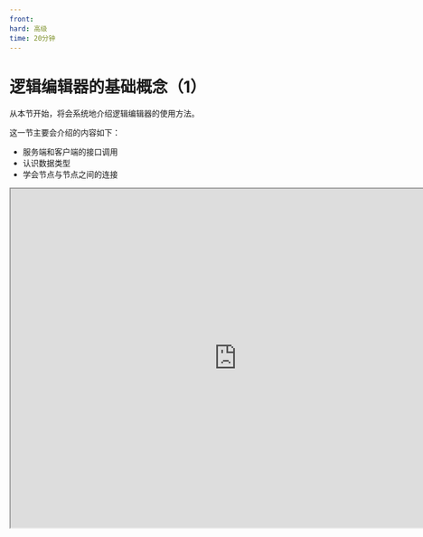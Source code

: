 ```yaml
---
front: 
hard: 高级
time: 20分钟
---
```

# 逻辑编辑器的基础概念（1）

从本节开始，将会系统地介绍逻辑编辑器的使用方法。

这一节主要会介绍的内容如下：

- 服务端和客户端的接口调用
- 认识数据类型
- 学会节点与节点之间的连接

<iframe src="https://cc.163.com/act/m/daily/iframeplayer/?id=6328659bc6dfd1bb76f1d124" width="800" height="600" allow="fullscreen"/>

## 服务器和客户端的接口调用

在开始了解服务器和客户端的接口之前，我们首先需要明确客户端和服务器的概念。

在我的世界游戏中，游戏的运算部分主要分为服务器和客户端两个部分，它们各自拥有各自的职责，负责游戏的不同部分的运算，并且两者之间可以互相通信，来同步一些信息。下面列出了一部分服务器、客户端负责的部分

### 服务端

- 伤害

- 血量

- 位置

- 方块


### 客户端

- UI
- 特效
- 3D渲染

不难看出，服务端主要负责处理所有实体，玩家的数据。而客户端主要负责处理本地玩家，实体以及视觉上的数据。

因而，我们在逻辑编辑器的逻辑编辑时，所调用的接口，是因服务器和客户端的职责不同，而分开的。例如我们要做一个时装模组，我们服务端所需要处理的数据是每个玩家装备了什么时装，并将所有数据发送到客户端进行时装的渲染。

接下来我们进入逻辑编辑器来实际操作。

首先新建一个空白附加包，创建一个玩家预设，并创建蓝图零件，将其挂载在玩家预设中，操作步骤可以回顾[上一节](./0-制作第一个蓝图零件.html)。然后打开到逻辑编辑器。

我们创建一个`设置是否下雨`的节点

![](./images/14.png)

可以看到，在创建节点的搜索框中，开头的部分是`服务端接口`，代表这个接口只有在服务端的相关逻辑中能被调用。相对应的，如果前面显示是`客户端接口`，则只能在客户端的逻辑中被调用。

## 数据类型

![](./images/15.png)

逻辑编辑器中涉及到一些数据的传递，就像上方图片中的节点所示。这些数据都有规定的类型，见下表。

|   数据类型    | 说明                                                         |
| :-----------: | :----------------------------------------------------------- |
| 布尔值(bool)  | 布尔值只有“真”“假”两种取值情况，关系判断、逻辑运算后产生的值都是布尔值。 |
|   整数(int)   | 如-2、0、100等都是整数。                                     |
| 浮点数(float) | 非整数均用浮点数来表示（这是通俗的理解方式），大部分时候开发者无需关心游戏中的数字是整数还是浮点数。 |
|  字符串(str)  | 游戏中玩家在聊天频道的发言、文字提示等都是字符串。           |
|  字典(dict)   | 一一对应的数据的映射，例如玩家和它们的所在坐标，就是可以用字典来表示，一个玩家对应一个坐标。 |
|  列表(list)   | 一个或多个数据的集合，可重复，例如玩家的xyz坐标就可以使用列表来表示。 |
| 对象(object)  | 所有类型的数据都是一个对象。                                 |

## 节点之间的连接

节点之间有两种连线方式，分别是**执行连线**（橙色）和**数据连线**（蓝色）。

**执行连线**必须从一个节点的Out端口连到下一个节点的In端口。代表了节点之间的执行顺序，从第一个节点开始，向连线的方向依次执行。

**数据连线**只代表数据的传递路径，不代表节点的执行顺序。连线的两端需要保证数据类型匹配，如果不匹配，需要在中间加上必要的类型转换。

![](./images/08.png)

> **注：**
> 1. 不是所有的节点都需要执行连线。例如加法（+）节点，就只需要用数据连线传入两个值，然后右数据连线传出。它的加法逻辑在哪里被调用，就会在哪里被执行。
> ![](./images/A.png)
>
>2. 不是每一个Out端口都需要有执行连线相连。例如条件节点会判断输入的布尔值为真还是假，如果是真，则执行“真”这个Out端口的逻辑；如果是假，则执行“假”这个Out端口的逻辑。若你只希望当布尔值为真的时候执行逻辑，但为假的时候不进行任何操作，你就可以将“假”这个Out端口留空，不需要连任何连线。
> ![](./images/B.png)

# 课后作业

尝试在服务端初始化事件中，设置世界规则的玩家立即重生规则为真。

## 操作步骤

首先，我们希望实现的效果是：在服务端初始化之后设置世界规则（GameRules）。

那么我们的节点连线，就应该从服务端初始化这里开始连接，并且只能调用服务器相关的接口。

![](./images/16.png)

我们在服务端初始化节点后连出一个执行连线，在搜索框中搜索`规则`，选择`SetGameRulesInfoServer(设置游戏规则)`，可以注意到，这个接口注明了是服务端接口。

接下来我们去文档中查找这个节点中的详细参数解释。

文档的地址: [点我](https://mc.163.com/dev/apidocs.html)

![](./images/17.png)

在文档中搜索这个接口相关的英文或者中文，找到对应的说明。

> 1. 如果你还不清楚自己想要的效果应该用哪个节点来实现，你可以先在文档搜索框中输入关键词，浏览相关节点。找到之后，可以复制该接口名，比如这里的`SetGameRulesInfoServer`，然后粘贴到逻辑编辑器的节点输入框中。
>
>2. 在逻辑编辑器的节点列表中，【内置游戏节点】这一分类下有非常庞杂的节点供你选择。如果你创建了一个内置游戏节点，但不清楚它的具体用法，可以将鼠标悬浮在这个节点名称上，稍等片刻就会弹出一个tip，里面有节点对应的文档链接，直接点击链接就可以跳转到该节点的在线文档。
>![](./images/C.png)


![](./images/18.png)

在文档中可以看到示例，也可以看到备注。

> 其中游戏规则字典中每一项都为可选参数,但是设置option_info或者cheat_info其中一项子项后，必须加上option_info或者cheat_info。

从示例中我们了解到如下信息：如果我们需要设置立即重生为真，首先需要构造一个**字典**，然后设置字典中的**值**，并将这个字典**传递给接口**。

查询到如何编写之后，我们就可以在逻辑编辑器中右键新建节点，构造一个字典。不难看出，游戏规则字典是一个两个字典嵌套而成的字典。所以我们先在搜索框中搜索`构造字典`，然后填写对应参数。

![](./images/19.png)

根据我们所学的数据类型的指示，字典的key应该为str类型，值应该为bool类型。我们在字典中key1处选择str，填写`immediate_respawn`，value1选择为bool，并勾选为true。

如果我们需要设置多个规则，就可以在右侧属性窗口中，修改这个字典的长度，让他产生多个一一对应的key和value。

接下来再构造一个字典，key1选择为str，填写`option_info`，并将上一个字典的Dict输出，拖动到新字典的value1处进行连接。

![](./images/20.png)

这样我们就得到了一个字典，它的内容是

```json
{
    "option_info": {
      "immediate_respawn": True
    }
}
```

这样我们就完成了游戏规则字典的构造，找到`设置游戏规则`这个节点，还有需要一个参数，是存档ID。存档ID可以通过下面的接口获取。

![](./images/21.png)

可以看到，这是双端接口，代表是服务端和客户端双端都可以使用的。

这样我们就得到了所有需要的参数，就可以按照下图方式进行连接。

![](./images/22.png)

随后我们就可以点击“保存”后再点击“运行”，进入游戏测试，看看是否会立即重生。
